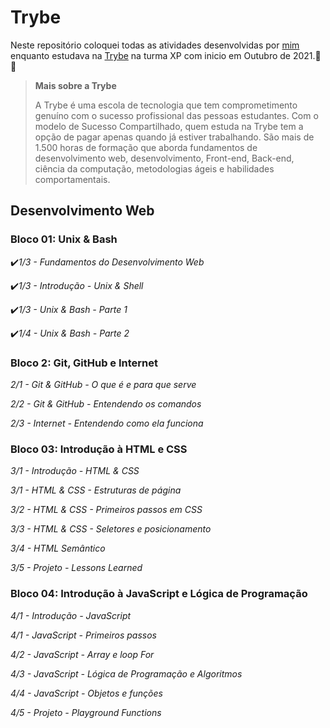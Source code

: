 # **Trybe**

Neste repositório coloquei todas as atividades desenvolvidas por [mim](https://www.linkedin.com/in/rayana-pontes-de-lima-faria-975924162) enquanto estudava na [Trybe](https://www.betrybe.com/) na turma XP com inicio em Outubro de 2021.:green_heart:🚀

> **Mais sobre a Trybe**
>
>A Trybe é uma escola de tecnologia que tem comprometimento genuíno com o sucesso profissional das pessoas estudantes. Com o modelo de Sucesso Compartilhado, quem estuda na Trybe tem a opção de pagar apenas quando já estiver trabalhando.
São mais de 1.500 horas de formação que aborda fundamentos de desenvolvimento web, desenvolvimento, Front-end, Back-end, ciência da computação, metodologias ágeis e habilidades comportamentais.

## Desenvolvimento Web

### Bloco 01: Unix & Bash
  :heavy_check_mark:*1/3 - Fundamentos do Desenvolvimento Web*
  
  :heavy_check_mark:*1/3 - Introdução - Unix & Shell*
  
  :heavy_check_mark:*1/3 - Unix & Bash - Parte 1*
  
  :heavy_check_mark:*1/4 - Unix & Bash - Parte 2*
  
  ### Bloco 2: Git, GitHub e Internet
  
 *2/1 - Git & GitHub - O que é e para que serve*
 
 *2/2 - Git & GitHub - Entendendo os comandos*
 
 *2/3 - Internet - Entendendo como ela funciona*

  ### Bloco 03: Introdução à HTML e CSS
 *3/1 - Introdução - HTML & CSS*
 
 *3/1 - HTML & CSS - Estruturas de página*

 *3/2 - HTML & CSS - Primeiros passos em CSS*
 
 *3/3 - HTML & CSS - Seletores e posicionamento*

 *3/4 - HTML Semântico*

 *3/5 - Projeto - Lessons Learned*

  ### Bloco 04: Introdução à JavaScript e Lógica de Programação

 *4/1 - Introdução - JavaScript*

 *4/1 - JavaScript - Primeiros passos*

 *4/2 - JavaScript - Array e loop For*

 *4/3 - JavaScript - Lógica de Programação e Algoritmos*

 *4/4 - JavaScript - Objetos e funções*

 *4/5 - Projeto - Playground Functions*

